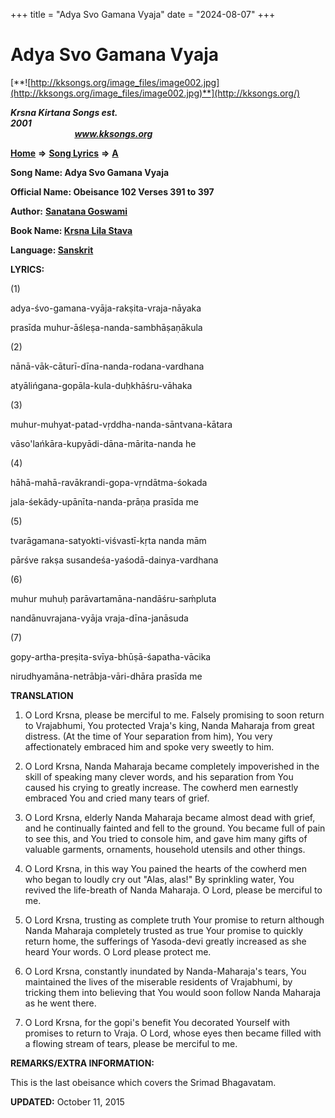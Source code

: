 +++
title = "Adya Svo Gamana Vyaja"
date = "2024-08-07"
+++

# Adya Svo Gamana Vyaja
[**![http://kksongs.org/image_files/image002.jpg](http://kksongs.org/image_files/image002.jpg)**](http://kksongs.org/)

**_Krsna Kirtana Songs est. 2001_**                                                                                                                                                 **_www.kksongs.org_**

[**Home**](http://kksongs.org/) **⇒** [**Song Lyrics**](http://kksongs.org/lyrics.html) **⇒** [**A**](http://kksongs.org/songs/song_a.html)

**Song Name: Adya Svo Gamana Vyaja**

**Official Name: Obeisance 102 Verses 391 to 397**

**Author:** [**Sanatana Goswami**](http://kksongs.org/authors/list/sanatana_g.html)

**Book Name: [Krsna Lila Stava](http://kksongs.org/authors/literature/krsnalilastava.html)**

**Language: [Sanskrit](http://kksongs.org/language/list/sanskrit.html)**

**LYRICS:**

(1)

adya-śvo-gamana-vyāja-rakṣita-vraja-nāyaka

prasīda muhur-āśleṣa-nanda-sambhāṣaṇākula

(2)

nānā-vāk-cāturī-dīna-nanda-rodana-vardhana

atyālińgana-gopāla-kula-duḥkhāśru-vāhaka

(3)

muhur-muhyat-patad-vṛddha-nanda-sāntvana-kātara

vāso'lańkāra-kupyādi-dāna-mārita-nanda he

(4)

hāhā-mahā-ravākrandi-gopa-vṛndātma-śokada

jala-śekādy-upānīta-nanda-prāṇa prasīda me

(5)

tvarāgamana-satyokti-viśvastī-kṛta nanda mām

pārśve rakṣa susandeśa-yaśodā-dainya-vardhana

(6)

muhur muhuḥ parāvartamāna-nandāśru-saḿpluta

nandānuvrajana-vyāja vraja-dīna-janāsuda

(7)

gopy-artha-preṣita-svīya-bhūṣā-śapatha-vācika

nirudhyamāna-netrābja-vāri-dhāra prasīda me

**TRANSLATION**

1) O Lord Krsna, please be merciful to me. Falsely promising to soon return to Vrajabhumi, You protected Vraja's king, Nanda Maharaja from great distress. (At the time of Your separation from him), You very affectionately embraced him and spoke very sweetly to him.

2) O Lord Krsna, Nanda Maharaja became completely impoverished in the skill of speaking many clever words, and his separation from You caused his crying to greatly increase. The cowherd men earnestly embraced You and cried many tears of grief.

3) O Lord Krsna, elderly Nanda Maharaja became almost dead with grief, and he continually fainted and fell to the ground. You became full of pain to see this, and You tried to console him, and gave him many gifts of valuable garments, ornaments, household utensils and other things.

4) O Lord Krsna, in this way You pained the hearts of the cowherd men who began to loudly cry out "Alas, alas!" By sprinkling water, You revived the life-breath of Nanda Maharaja. O Lord, please be merciful to me.

5) O Lord Krsna, trusting as complete truth Your promise to return although Nanda Maharaja completely trusted as true Your promise to quickly return home, the sufferings of Yasoda-devi greatly increased as she heard Your words. O Lord please protect me.

6) O Lord Krsna, constantly inundated by Nanda-Maharaja's tears, You maintained the lives of the miserable residents of Vrajabhumi, by tricking them into believing that You would soon follow Nanda Maharaja as he went there.

7) O Lord Krsna, for the gopi's benefit You decorated Yourself with promises to return to Vraja. O Lord, whose eyes then became filled with a flowing stream of tears, please be merciful to me.

**REMARKS/EXTRA INFORMATION:**

This is the last obeisance which covers the Srimad Bhagavatam.

**UPDATED:** October 11, 2015